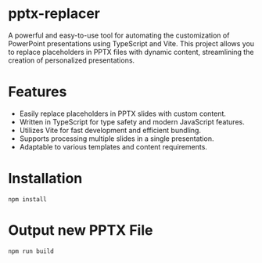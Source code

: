 # pptx-replacer

A powerful and easy-to-use tool for automating the customization of PowerPoint presentations using TypeScript and Vite. This project allows you to replace placeholders in PPTX files with dynamic content, streamlining the creation of personalized presentations.

# Features
- Easily replace placeholders in PPTX slides with custom content.
- Written in TypeScript for type safety and modern JavaScript features.
- Utilizes Vite for fast development and efficient bundling.
- Supports processing multiple slides in a single presentation.
- Adaptable to various templates and content requirements.


# Installation
```shell
npm install
```

# Output new PPTX File 
```shell
npm run build
```

